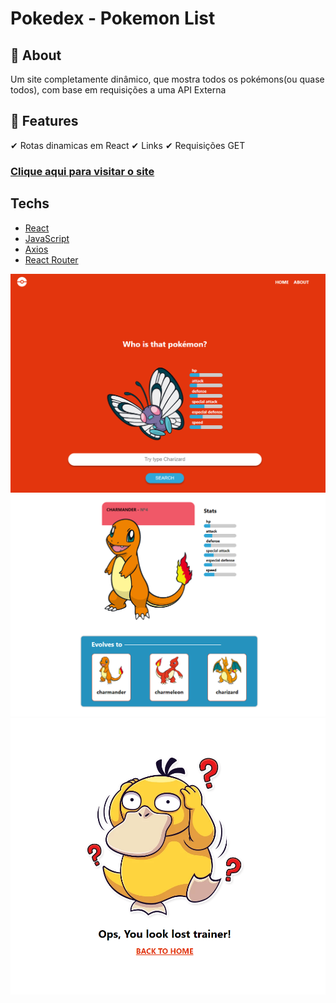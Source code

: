 # Pokedex - Pokemon List

## 	&#127919; About
Um site completamente dinâmico, que mostra todos os pokémons(ou quase todos), com base em requisições a  uma API Externa 

## &#127775; Features
&#10004; Rotas dinamicas em React &#10004; Links 	&#10004; Requisições GET

### <a href="https://pokemon-list-qkuo4vrqm-thiagofang.vercel.app/">Clique aqui para visitar o site</a>

## Techs
<ul>
  <li><a href="https://pt-br.reactjs.org/">React</li>
  <li><a href="https://developer.mozilla.org/pt-BR/docs/Learn/JavaScript">JavaScript</li>
  <li><a href="https://axios-http.com/ptbr/">Axios</li>
  <li><a href="https://reactrouter.com//">React Router</li>
</ul>

<img src="print1.png">
<img src="print2.png">
<img src="print3.png">
